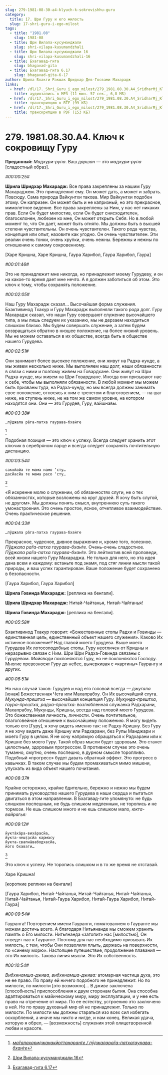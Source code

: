```yaml
---
slug: 279-1981-08-30-a4-klyuch-k-sokrovishhu-guru
category:
  title: 17. Шри Гуру и его милость
  slug: 17-shri-guru-i-ego-milost
tags:
  - title: "1981.08"
    slug: 1981-08
  - title: Шри Вилапа-кусуманджали
    slug: shri-vilapa-kusumandzhali
  - title: Шри Вилапа-кусуманджали 16
    slug: shri-vilapa-kusumandzhali-16
  - title: Бхагавад-гита
    slug: bhagavad-gita
  - title: Бхагавад-гита 6.17
    slug: bhagavad-gita-6-17
author: Шрила Бхакти Ракшак Шридхар Дев-Госвами Махарадж
links:
  - href: /dl/17._Shri_Guru_i_ego_milost/279_1981.08.30.A4_SridharMj_Kluch_k_sokroviwu_Guru.mp3
    title: аудиозапись в MP3 (11 мин. 57 сек., 6,8 МБ)
  - href: /dl/17._Shri_Guru_i_ego_milost/279_1981.08.30.A4_SridharMj_Kluch_k_sokroviwu_Guru.rtf
    title: транскрипцию в RTF (99 КБ)
  - href: /dl/17._Shri_Guru_i_ego_milost/279_1981.08.30.A4_SridharMj_Kluch_k_sokroviwu_Guru.pdf
    title: транскрипцию в PDF (153 КБ)
---
```


# 279. 1981.08.30.A4. Ключ к сокровищу Гуру

**Преданный:** *Мадхури-рупа*. Ваш *даршан* — это *мадхури-рупа* [сладостный образ].

*#00:00:25#*

**Шрила Шридхар Махарадж:** Все права закреплены за нашим Гуру Махараджем. Это принадлежит ему. Он может дать, а может и забрать. Повсюду. Сама природа Вайкунтхи такова. Мир Вайкунтхи подобен этому. Он капризен. Он может быть и не капризный, но это прекрасное, мимолетное видение. Все права закреплены за Ним, у нас нет никаких прав. Если Он будет милостив, если Он будет снисходителен, благосклонен, любезен ко мне, Он может открыть Себя. Но в любой момент то, что Он дает, может быть отнято. Мы должны быть в высшей степени чувствительны. Он очень чувствителен. Такого рода чувства, концепция или опыт, назовите как угодно. Он очень чувствителен. Эти реалии очень тонки, очень хрупки, очень нежны. Бережны и нежны по отношению к самому сокровенному.

[Харе Кришна, Харе Кришна, Гаура Харибол, Гаура Харибол, Гаура]

*#00:01:46#*

Это не принадлежит мне никогда, но принадлежит моему Гурудеву, и он на какое-то время дает мне нечто. А я должен заботиться об этом. Это ключ к тому, чтобы сохранять положение.

*#00:02:05#*

Наш Гуру Махарадж сказал… Высочайшая форма служения. Бхактивинод Тхакур и Гуру Махарадж выполняли такого рода долг. Гуру Махарадж сказал, что наши Гуру совершают служение высочайшего типа, а мы лишь следуем их указанию, мы не дерзаем находиться слишком близко. Мы будем совершать служение, а затем будем возвращаться обратно в низшее положение, на более низкий уровень. Мы не можем оставаться в их обществе, всегда быть в обществе нашего Гурудева.

*#00:02:51#*

Они занимают более высокое положение, они живут на Радха-кунде, а мы живем несколько ниже. Мы выполняем наш долг, наши обязанности в связи с ними и поэтому живем на Говардхане. Они живут на Шри Радха-кунде, мы живем на Шри Говардхане. Иногда они призывают нас к себе, чтобы мы выполняли обязанности. В любой момент мы можем быть призваны туда, на Радха-кунду, но мы всегда должны занимать свое положение, относясь к ним с трепетом и благоговением, — на шаг ниже, на ступень ниже, не на том же самом уровне, на котором находятся они. Они — это Гурудев, Гуру, вайшнавы.

*#00:03:38#*

    …пӯджала ра̄га-патха гаурава-бхан̇ге
[^_ftn1]

Подобная позиция — это ключ к успеху. Всегда следует хранить этот ключик в серебряном ларце и всегда следует сохранять почтительную дистанцию.

*#00:03:54#*

    сакхйайа те мама намo ‘сту…
    дасйасйа те мама расo ‘сту…
[^_ftn2]

«Я искренне молю о служении, об обязанностях слуги, не о тех обязанностях, которые возложены на круг друзей. Я хочу быть слугой, не другом». Мы должны понять смысл, внутреннюю суть такого умонастроения. Это очень простое, ясное, отчетливое взаимодействие. Очень практическое решение.

*#00:04:33#*

    …пӯджала ра̄га-патха гаурава-бхан̇ге

Прекрасное, чудесное, дивное выражение и, кроме того, полезное. *Пӯджала ра̄га-патха гаурава-бхан̇ге*. Очень-очень сладостное. *Пӯджала ра̄га-патха гаурава-бхан̇ге*. Это лейтмотив всей проповеди, всей жизни нашего Гуру Махараджа. Не только для него, но эта идея дана всем и каждому: встаньте под знамя, под стяг линии мысли такой природы, и ваш успех гарантирован. Ваше положение будет сохранено в безопасности.

[Гаура Харибол, Гаура Харибол]

**Шрила Говинда Махарадж:** [реплика на бенгали].

**Шрила Шридхар Махарадж:** Нитай-Чайтанья, Нитай-Чайтанья!

**Шрила Говинда Махарадж:** [реплика на бенгали].

*#00:05:58#*

Бхактивинод Тхакур говорит: «Божественные стопы Радхи и Говинды — единственная цель, единственный объект нашего служения». Каково Их истинное положение? Над главой моего Гурудева. Выше моего Гурудева Их лотосоподобные стопы. Гуру неотличен от Кришны и неразрывно связан с Ним. Шри Шри Радха-Говинда связаны с Гурудевом. *Майявади* поклоняются Гуру, но не поклоняются Господу. Многие превозносят Гуру до небес, вычеркивая с «картины» Гаурангу и других.

*#00:06:51#*

Но наш случай таков: Гурудев и над его головой всегда — *джугала* [юная] Божественная Чета или Махапрабху. Он Их высочайший слуга. *Мукунда-прештха* — высочайшая концепция Гуру. *Мукунда-прештха*, *гаура-прештха*, *радха-прештха:* возлюбленная служанка Радхарани, Махапрабху, Мукунды, Кришны, всегда над головой моего Гурудева. Это божественная личность, личности. Очень почтительное, благоговейное отношение к высочайшему положению. Я могу видеть только его [Гуру], я хочу видеть именно так: не Радху-Кришну. Без Гуру я не хочу видеть даже Кришну или Радхарани, без Рупы Манджари и моего Гуру в целом. Я не хочу напрямую обращаться к Радхарани или к Кришне без моего Гуру. Такой образ мысли будет здоровым. Это станет целостным, здоровым прогрессом. В противном случае это очень туманно, смутно, очень поспешно, в дурном смысле торопливо. Подобный «прогресс» будет давать обратный эффект. Это прогресс в кавычках. В таком случае мы будем промахиваться мимо мишени, упускать из вида объект нашего почитания.

*#00:08:37#*

Крайне осторожно, крайне бдительно, бережно и нежно мы будем принимать руководство нашего Гурудева в наши сердца и пытаться двигаться в этом направлении. В Бхагавад-гите упомянуто: не будь слишком поспешным, не будь слишком медленным, не торопись и не тормози. Не ешь слишком много и не ешь слишком мало, *юкта-вайрагья:*

*#00:09:12#*

    йукта̄ха̄ра-виха̄расйа,
    йукта-чеш̣т̣асйа кармасу
    йукта-свапна̄вабодхасйа,
    його бхавати…
[^_ftn3]

Это ключ к успеху. Не торопись слишком и в то же время не отставай.

Харе Кришна!

[короткие реплики на бенгали]

[Гаура Харибол, Нитай-Чайтанья, Нитай-Чайтанья, Нитай-Чайтанья, Нитай-Чайтанья, Нитай-Гаура Харибол, Нитай-Гаура Харибол, Нитай-Гаура]

*#00:09:54#*

Гауранга! Повторением имени Гауранги, помятованием о Гауранге мы можем достичь всего. А благодаря Нитьянанде мы сможем хранить память о Его милости. Нитьянанда «затопит» нас [милостью], Он отведет нас к Гауранге. Поэтому для нас необходимо призывать Их милость, с тем, чтобы Они позволили плыть, держась на поверхности, по «синему морю». Настоящее путешествие, продолжение плавания — это Их милость. Такова линия мысли. Это Их собственность.

*#00:10:54#*

*Вибхинамша-джива*, *вибхинамша-джива:* атомарная частица духа, это не ее право. По праву ей ничего подобного не принадлежит. Но по милости, по милости [это возможно]… В *дживе* заключена [способность] приспособления к двум сторонам бытия. Она способна адаптироваться к майическому миру, миру эксплуатации, и у нее есть право на отречение от мира. По ее естеству, устроению это заключено в ней. Но по праву духовный мир ей не принадлежит. Только по милости. По милости мы должны стараться изо всех сил избегать оскорблений, а иначе мы никто и нигде, и нам конец. Великая удача, которую я обрел, — [возможность] служения этой олицетворенной любви и красоте.



[^_ftn1]: [*ма̄талахариджанакӣрттанаран̇ге / пӯджалара̄га-патхагаурава-бхан̇ге*](../notes/shloka/matalaharidzhanakjorttanarange-pudzhalaraga-pathagaurava-bhange.md)

[^_ftn2]: [Шри Вилапа-кусуманджали 16](../notes/shri-vilapa-kusumandzhali/shri-vilapa-kusumandzhali-16.md)

[^_ftn3]: [Бхагавад-гита 6.17](../notes/bhagavad-gita/bhagavad-gita-6-17.md)
